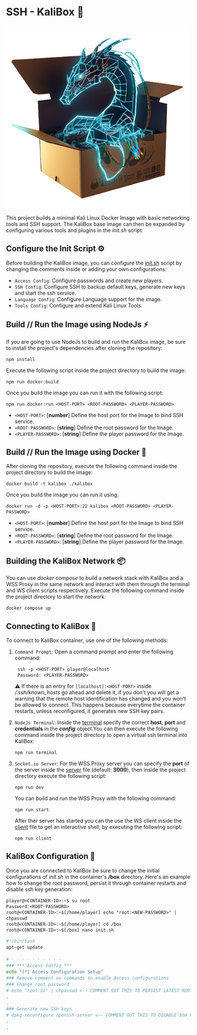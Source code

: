 # **SSH - KaliBox** :toolbox:
![KaliDragon](https://github.com/Doth-J/SSH-KaliBox/blob/master/docs/KaliBox.png) 

This project builds a minimal Kali Linux Docker Image with basic networking tools and SSH support. The KaliBox base image can then be expanded by configuring various tools and plugins in the *init.sh* script.

## Configure the Init Script :gear:
Before building the KaliBox image, you can configure the [init.sh](./kalibox/init.sh) script by changing the comments inside or adding your own configurations:
- `Access Config`: Configure passwords and create new players.
- `SSH Config`: Configure SSH to backup default keys, generate new keys and start the ssh service.
- `Language Config`: Configure Language support for the image.
- `Tools Config`: Configure and extend Kali Linux Tools.

## Build // Run the Image using NodeJs :zap:
If you are going to use NodeJs to build and run the KaliBox image, be sure to install the project's dependencies after cloning the repository:
```console
npm install 
```
Execute the following script inside the project directory to build the image:
```console
npm run docker:build
``` 
Once you build the image you can run it with the following script:
```console
npm run docker:run <HOST-PORT> <ROOT-PASSWORD> <PLAYER-PASSWORD>
```
- `<HOST-PORT>`: [**number**] Define the host port for the Image to bind SSH service. 
- `<ROOT-PASSWORD>`: [**string**] Define the root password for the Image. 
- `<PLAYER-PASSWORD>`: [**string**] Define the player password for the Image. 
## Build // Run the Image using Docker :whale:
After cloning the repository, execute the following command inside the project directory to build the image:
```console
docker build -t kalibox ./kalibox
```
Once you build the image you can run it using:
```console
docker run -d -p <HOST-PORT>:22 kalibox <ROOT-PASSWORD> <PLAYER-PASSWORD> 
```
- `<HOST-PORT>`: [**number**] Define the host port for the Image to bind SSH service. 
- `<ROOT-PASSWORD>`: [**string**] Define the root password for the Image. 
- `<PLAYER-PASSWORD>`: [**string**] Define the player password for the Image. 
  
## Building the KaliBox Network :package:
You can use *docker compose* to build a network stack with KaliBox and a WSS Proxy in the same network and interact with them through the terminal and WS client scripts respectively. Execute the following command inside the project directory to start the network:
```console
docker compose up
```  
## Connecting to KaliBox :dragon:
To connect to KaliBox container, use one of the following methods:

1. `Command Prompt`: Open a command prompt and enter the following command:
   ```console
    ssh -p <HOST-PORT> player@localhost 
    Password: <PLAYER-PASSWORD>
   ```
   :warning: If there is an entry for `[localhost]:<HOST-PORT>`  inside */.ssh/known_hosts* go ahead and delete it, if you don't you will get a warning that the remote host identification has changed and you won't be allowed to connect. This happens because everytime the container restarts, unless reconfigured, it generates new SSH key pairs.

2. `NodeJs Terminal`: Inside the [terminal](src/ssh.terminal.ts) specify the correct **host**, **port** and **credentials** in the ***config*** object.You can then execute the following command inside the project directory to open a virtual ssh terminal into KaliBox:
   ```console  
   npm run terminal
   ```   
3. `Socket.io Server`: For the WSS Proxy server you can specify the **port** of the server inside the [server](src/wss.server.ts) file (default: **3000**), then inside the project directory execute the following script:
   ```console   
   npm run dev
   ```
   You can build and run the WSS Proxy with the following command:
   ```console
   npm run start
   ```
   After ther server has started you can the use the WS client inside the [client](src/ws.client.ts) file to get an interactive shell, by executing the following script:
   ```console
   npm run client
   ```

## KaliBox Configuration :wrench:
Once you are connected to KaliBox be sure to change the initial configurations of *init.sh* in the container's **/box** directory. Here's an example how to change the root password, persist it through container restarts and disable ssh key generation:
```console
player@<CONTAINER-ID>:~$ su root
Password:<ROOT-PASSWORD>
root@<CONTAINER-ID>:~$[/home/player] echo "root:<NEW-PASSWORD>" | chpasswd
root@<CONTAINER-ID>:~$[/home/player] cd /box 
root@<CONTAINER-ID>:~$[/box] nano init.sh 
```
```bash
#!/bin/bash
apt-get update

# - - - - - - - - - -
### *** Access Config ***
echo "[*] Access Configuration Setup"
### Remove comment on commands to enable Access configurations 
### Change root password
# echo "root:$1" | chpasswd <-- COMMENT OUT THIS TO PERSIST LATEST ROOT PASS
.
.
### Generate new SSH keys
# dpkg-reconfigure openssh-server <-- COMMENT OUT THIS TO DISABLE SSH KEYGEN
.
.
```
